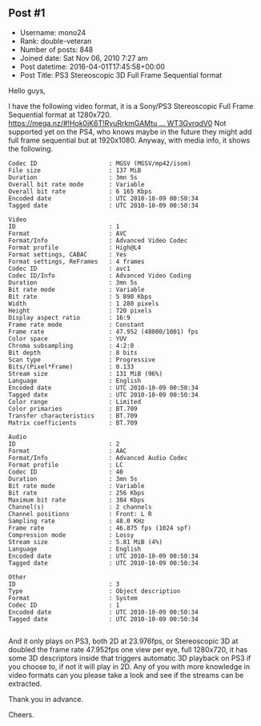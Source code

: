 ## Post #1
- Username: mono24
- Rank: double-veteran
- Number of posts: 848
- Joined date: Sat Nov 06, 2010 7:27 am
- Post datetime: 2016-04-01T17:45:58+00:00
- Post Title: PS3 Stereoscopic 3D Full Frame Sequential format

Hello guys,

I have the following video format, it is a Sony/PS3 Stereoscopic Full Frame Sequential format at 1280x720.
[https://mega.nz/#!Hok0jK6T!RyuRrkmGAMtu ... WT3GvrqdV0](https://mega.nz/#!Hok0jK6T!RyuRrkmGAMtuDE-A82vwgO-jpOeUJ5eZTWT3GvrqdV0)
Not supported yet on the PS4, who knows maybe in the future they might add full frame sequential but at 1920x1080.
Anyway, with media info, it shows the following.

```
Codec ID                    : MGSV (MGSV/mp42/isom)
File size                   : 137 MiB
Duration                    : 3mn 5s
Overall bit rate mode       : Variable
Overall bit rate            : 6 165 Kbps
Encoded date                : UTC 2010-10-09 00:50:34
Tagged date                 : UTC 2010-10-09 00:50:34

Video
ID                          : 1
Format                      : AVC
Format/Info                 : Advanced Video Codec
Format profile              : High@L4
Format settings, CABAC      : Yes
Format settings, ReFrames   : 4 frames
Codec ID                    : avc1
Codec ID/Info               : Advanced Video Coding
Duration                    : 3mn 5s
Bit rate mode               : Variable
Bit rate                    : 5 890 Kbps
Width                       : 1 280 pixels
Height                      : 720 pixels
Display aspect ratio        : 16:9
Frame rate mode             : Constant
Frame rate                  : 47.952 (48000/1001) fps
Color space                 : YUV
Chroma subsampling          : 4:2:0
Bit depth                   : 8 bits
Scan type                   : Progressive
Bits/(Pixel*Frame)          : 0.133
Stream size                 : 131 MiB (96%)
Language                    : English
Encoded date                : UTC 2010-10-09 00:50:34
Tagged date                 : UTC 2010-10-09 00:50:34
Color range                 : Limited
Color primaries             : BT.709
Transfer characteristics    : BT.709
Matrix coefficients         : BT.709

Audio
ID                          : 2
Format                      : AAC
Format/Info                 : Advanced Audio Codec
Format profile              : LC
Codec ID                    : 40
Duration                    : 3mn 5s
Bit rate mode               : Variable
Bit rate                    : 256 Kbps
Maximum bit rate            : 384 Kbps
Channel(s)                  : 2 channels
Channel positions           : Front: L R
Sampling rate               : 48.0 KHz
Frame rate                  : 46.875 fps (1024 spf)
Compression mode            : Lossy
Stream size                 : 5.81 MiB (4%)
Language                    : English
Encoded date                : UTC 2010-10-09 00:50:34
Tagged date                 : UTC 2010-10-09 00:50:34

Other
ID                          : 3
Type                        : Object description
Format                      : System
Codec ID                    : 1
Encoded date                : UTC 2010-10-09 00:50:34
Tagged date                 : UTC 2010-10-09 00:50:34


```


And it only plays on PS3, both 2D at 23.976fps, or Stereoscopic 3D at doubled the frame rate 47.952fps one view per eye, full 1280x720, it has some 3D descriptors inside that triggers automatic 3D playback on PS3 if you choose to, if not it will play in 2D.
Any of you with more knowledge in video formats can you please take a look and see if the streams can be extracted.

Thank you in advance.

Cheers.
